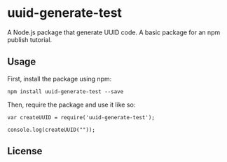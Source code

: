 # uuid-generate-test

A Node.js package that generate UUID code. A basic package for an npm publish tutorial.

## Usage

First, install the package using npm:

    npm install uuid-generate-test --save

Then, require the package and use it like so:

    var createUUID = require('uuid-generate-test');

    console.log(createUUID(""));


## License
